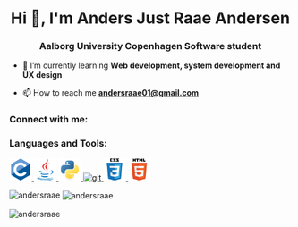 <h1 align="center">Hi 👋, I'm Anders Just Raae Andersen</h1>
<h3 align="center">Aalborg University Copenhagen Software student</h3>

- 🌱 I’m currently learning **Web development, system development and UX design**

- 📫 How to reach me **andersraae01@gmail.com**

<h3 align="left">Connect with me:</h3>
<p align="left">
</p>

<h3 align="left">Languages and Tools:</h3>
<p align="left">
<a href="https://www.cprogramming.com/" target="_blank" rel="noreferrer"> <img src="https://raw.githubusercontent.com/devicons/devicon/master/icons/c/c-original.svg" alt="c" width="40" height="40"/> </a>
<a href="https://www.java.com" target="_blank" rel="noreferrer"> <img src="https://raw.githubusercontent.com/devicons/devicon/master/icons/java/java-original.svg" alt="java" width="40" height="40"/> </a> 
<a href="https://www.python.org" target="_blank" rel="noreferrer"> <img src="https://raw.githubusercontent.com/devicons/devicon/master/icons/python/python-original.svg" alt="python" width="40" height="40"/> </a> 
<a href="https://git-scm.com/" target="_blank" rel="noreferrer"> <img src="https://www.vectorlogo.zone/logos/git-scm/git-scm-icon.svg" alt="git" width="40" height="40"/> </a> 
<a href="https://www.w3schools.com/css/" target="_blank" rel="noreferrer"> <img src="https://raw.githubusercontent.com/devicons/devicon/master/icons/css3/css3-original-wordmark.svg" alt="css3" width="40" height="40"/> </a> 
<a href="https://www.w3.org/html/" target="_blank" rel="noreferrer"> <img src="https://raw.githubusercontent.com/devicons/devicon/master/icons/html5/html5-original-wordmark.svg" alt="html5" width="40" height="40"/> </a>  </p>

<p><img align="left" src="https://github-readme-stats.vercel.app/api/top-langs?username=andersraae&show_icons=true&theme=dark&locale=en&layout=compact" alt="andersraae" /></p>

<p>&nbsp;<img align="center" src="https://github-readme-stats.vercel.app/api?username=andersraae&show_icons=true&theme=dark&locale=en" alt="andersraae" /></p>

<p><img align="center" src="https://github-readme-streak-stats.herokuapp.com/?user=andersraae&theme=dark" alt="andersraae" /></p>

